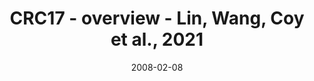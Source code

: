 ---
title: CRC17 - overview - Lin, Wang, Coy et al., 2021
image: https://labsyspharm.github.io/HTA-CRCATLAS-1/images/thumbnail-crc17-overview.jpg
date: '2008-02-08'
minerva_link: https://labsyspharm.github.io/HTA-CRCATLAS-1/minerva/crc17-overview.html
info_link: null
show_page_link: false
tag: overview
---